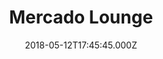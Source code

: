 ---
date: 2018-05-12T17:45:45.000Z
title: Mercado Lounge
latitude: 52.47943822889034
longitude: -0.9232853150566849
url: http://thelounges.co.uk/mercado
category: checkin
---